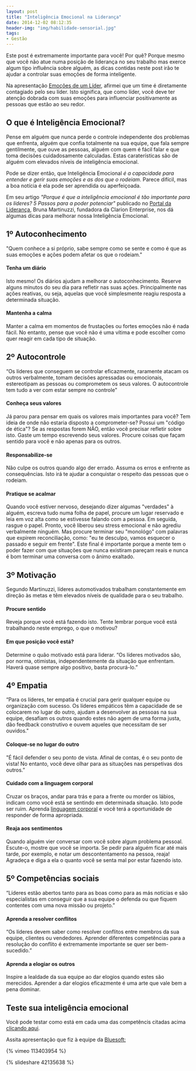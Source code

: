 ```yaml
---
layout: post
title: "Inteligência Emocional na Liderança" 
date: 2014-12-02 08:12:35 
header-img: "img/habilidade-sensorial.jpg" 
tags: 
- Gestão
---
```

Este post é extremamente importante para você! Por quê?
Porque mesmo que você não atue numa posição de liderança no seu trabalho mas exerce algum tipo influência sobre alguém, as dicas contidas neste post irão te ajudar a controlar suas emoções de forma inteligente.

Na apresentação <a href="http://rkmael.com/2014/11/18/emocoes-de-um-lider/">Emoções de um Líder</a>, afirmei que um time é diretamente contagiado pelo seu líder. Isto significa, que como líder, você deve ter atenção dobrada com suas emoções para influenciar positivamente as pessoas que estão ao seu redor.

<h2>O que é Inteligência Emocional?</h2>
Pense em alguém que nunca perde o controle independente dos problemas que enfrenta, alguém que confia totalmente na sua equipe, que fala sempre gentilmente, que ouve as pessoas, alguém com quem é fácil falar e que toma decisões cuidadosamente calculadas. Estas caraterísticas são de alguém com elevados níveis de inteligência emocional.

Pode se dizer então, que Inteligência Emocional <i>é a capacidade para entender e gerir suas emoções e as dos que o rodeiam</i>. Parece difícil, mas a boa notícia é ela pode ser aprendida ou aperfeiçoada. 

Em seu artigo <i> "Porque é que a inteligência emocional é tão importante para os líderes? 5 Passos para a poder potenciar"</i> publicado no <a href="http://portaldalideranca.sapo.pt/">Portal da Liderança</a>, Bruna Martinuzzi, fundadora da Clarion Enterprise, nos dá algumas dicas para melhorar nossa Inteligência Emocional.  

<h2>1º Autoconhecimento</h2>
"Quem conhece a si próprio, sabe sempre como se sente e como é que as suas emoções e ações podem afetar os que o rodeiam."

<h4>Tenha um diário</h4>
Isto mesmo! Os diários ajudam a melhorar o autoconhecimento. Reserve alguns minutos do seu dia para refletir nas suas ações. Principalmente nas ações reativas, ou seja, aquelas que você simplesmente reagiu resposta a determinada situação.

<h4>Mantenha a calma</h4>
Manter a calma em momentos de frustações ou fortes emoções não é nada fácil. No entanto, pense que você não é uma vítima e pode escolher como quer reagir em cada tipo de situação. 

<h2>2º Autocontrole</h2>
“Os líderes que conseguem se controlar eficazmente, raramente atacam os outros verbalmente, tomam decisões apressadas ou emocionais, estereotipam as pessoas ou comprometem os seus valores. O autocontrole tem tudo a ver com estar sempre no controle"

<h4>Conheça seus valores</h4>
Já parou para pensar em quais os valores mais importantes para você? Tem ideia de onde não estaria disposto a comprometer-se? Possui um "código de ética"? Se as respostas forem NÃO, então você precisar refletir sobre isto. Gaste um tempo escrevendo seus valores. Procure coisas que façam sentido para você e não apenas para os outros.

<h4>Responsabilize-se</h4>  
Não culpe os outros quando algo der errado. Assuma os erros e enfrente as consequências. Isto irá te ajudar a conquistar o respeito das pessoas que o rodeiam.  

<h4>Pratique se acalmar</h4>  
Quando você estiver nervoso, desejando dizer algumas "verdades" à alguém, escreva tudo numa folha de papel, procure um lugar reservado e leia em voz alta como se estivesse falando com a pessoa. Em seguida, rasgue o papel. Pronto, você liberou seu stress emocional e não agrediu verbalmente ninguém. Mas procure terminar seu "monológo" com palavras que expirem reconciliação, como: "eu te desculpo, vamos esquecer o passado e seguir em frente". Este final é importante porque a mente tem o poder fazer com que situações que nunca existiram pareçam reais e nunca é bom terminar uma conversa com o ânimo exaltado.

<h2>3º Motivação</h2>
Segundo Martinuzzi, líderes automotivados trabalham constantemente em direção às metas e têm elevados níveis de qualidade para o seu trabalho.

<h4>Procure sentido</h4>  
Reveja porque você está fazendo isto. Tente lembrar porque você está trabalhando neste emprego, o que o motivou?

<h4>Em que posição você está?</h4>  
Determine o quão motivado está para liderar. “Os líderes motivados são, por norma, otimistas, independentemente da situação que enfrentam. Haverá quase sempre algo positivo, basta procurá-lo.”

<h2>4º Empatia</h2>
“Para os líderes, ter empatia é crucial para gerir qualquer equipe ou organização com sucesso. Os líderes empáticos têm a capacidade de se colocarem no lugar do outro, ajudam a desenvolver as pessoas na sua equipe, desafiam os outros quando estes não agem de uma forma justa, dão feedback construtivo e ouvem aqueles que necessitam de ser ouvidos."

<h4>Coloque-se no lugar do outro</h4>  
"É fácil defender o seu ponto de vista. Afinal de contas, é o seu ponto de vista! No entanto, você deve olhar para as situações nas perspetivas dos outros.”

<h4>Cuidado com a linguagem corporal</h4> 
Cruzar os braços, andar para trás e para a frente ou morder os lábios, indicam como você está se sentindo em determinada situação. Isto pode ser ruim. Aprenda <a href="http://pt.wikipedia.org/wiki/Linguagem_corporal">linguagem corporal</a> e você terá a oportunidade de responder de forma apropriada.

<h4>Reaja aos sentimentos</h4>
Quando alguém vier conversar com você sobre algum problema pessoal. Escute-o, mostre que você se importa. Se pedir para alguém ficar até mais tarde, por exemplo, e notar um descontentamento na pessoa, reaja! Agradeça e diga a ela o quanto você se senta mal por estar fazendo isto.

<h2>5º Competências sociais</h2>
“Líderes estão abertos tanto para as boas como para as más notícias e são especialistas em conseguir que a sua equipe o defenda ou que fiquem contentes com uma nova missão ou projeto.”

<h4>Aprenda a resolver conflitos</h4>
“Os líderes devem saber como resolver conflitos entre membros da sua equipe, clientes ou vendedores. Aprender diferentes competências para a resolução do conflito é extremamente importante se quer ser bem-sucedido.”

<h4>Aprenda a elogiar os outros</h4>
Inspire a lealdade da sua equipe ao dar elogios quando estes são merecidos. Aprender a dar elogios eficazmente é uma arte que vale bem a pena dominar.

<h2>Teste sua inteligência emocional</h2>
Você pode testar como está em cada uma das competêncis citadas acima <a href="http://portaldalideranca.sapo.pt/arquivo/inquerito/descubra-o-seu-nivel-de-inteligencia-emocional">clicando aqui</a>. 

Assita apresentação que fiz à equipe da <a href="http://labs.bluesoft.com.br/">Bluesoft:</a>

{% vimeo 113403954 %}

{% slideshare 42135638 %}
<br>
